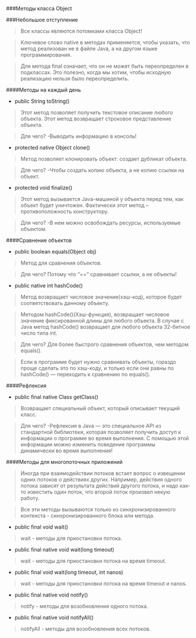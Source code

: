 ###Методы класса Object

###Небольшое отступление

>Все классы являются потомками класса Object!

>Ключевое слово native в методах применяется, чтобы указать, 
>что метод реализован не в файле Java, 
>а на другом языке программирования.

>Для метода final означает, что он не может быть переопределен в подклассах. 
>Это полезно, когда мы хотим, чтобы исходную реализацию нельзя было переопределить.

####Методы на каждый день

* public String toString()

>Этот метод позволяет получить текстовое описание любого объекта.
>Этот метод возвращает строковое представление объекта.

>Для чего? -Выводить информацию в консоль! 

* protected native Object clone()

>Метод позволяет клонировать объект: создает дубликат объекта.

>Для чего? -Чтобы создать копию объекта, а не копию ссылки на объект.

* protected void finalize()

>Этот метод вызывается Java-машиной у объекта перед тем, 
>как объект будет уничтожен. Фактически этот метод – 
>противоположность конструктору. 

>Для чего? -В нем можно освобождать ресурсы, используемые объектом.

####Сравнение объектов

* public boolean equals(Object obj)

>Метод для сравнения объектов.

>Для чего? Потому что “==” сравнивает ссылки, а не объекты! 

* public native int hashCode()

>Метод возвращает числовое значение(хэш-код), которое будет соответствовать данному объекту.

>Методом hashCode()(Хэш-функция), возвращает числовое значение фиксированной длины для любого объекта.
>В случае с Java метод hashCode() возвращает для любого объекта 32-битное число типа int.

>Для чего? Для более быстрого сравнения объектов, чем методом equals().

>Если в программе будет нужно сравнивать объекты, гораздо проще сделать это по хэш-коду, 
>и только если они равны по hashCode() — переходить к сравнению по equals().

####Рефлексия

* public final native Class getClass()

>Возвращает специальный объект, который описывает текущий класс.

>Для чего? -Рефлексия в Java — это специальное API из стандартной 
>библиотеки, которая позволяет получить доступ к информации 
>о программе во время выполнения.
>С помощью этой информации можно изменить 
>поведение программы динамически во время выполнения!

####Методы для многопоточных приложений

>Иногда при взаимодействии потоков встает вопрос о извещении одних потоков 
>о действиях других. Например, действия одного потока зависят от результата 
>действий другого потока, и надо как-то известить один поток, 
>что второй поток произвел некую работу.

>Все эти методы вызываются только из синхронизированного контекста - 
>синхронизированного блока или метода. 


* public final void wait()

>wait - методы для приостановки потока.

* public final native void wait(long timeout)

>wait - методы для приостановки потока на время timeout.

* public final void wait(long timeout, int nanos)

>wait - методы для приостановки потока на время timeout и nanos.
  
* public final native void notify()

>notify - методы для возобновления одного потока.

* public final native void notifyAll()

>notifyAll - методы для возобновления всех потоков.



